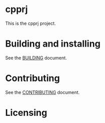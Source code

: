 # cpprj

This is the cpprj project.

# Building and installing

See the [BUILDING](BUILDING.md) document.

# Contributing

See the [CONTRIBUTING](CONTRIBUTING.md) document.

# Licensing

<!--
Please go to https://choosealicense.com/ and choose a license that fits your
needs. GNU GPLv3 is a pretty nice option ;-)
-->
